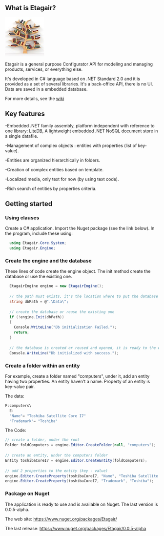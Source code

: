## What is Etagair?
![The Etagair Application](_Resx/Logo/Etagair_logo128.jpg)

Etagair is a general purpose Configurator API for modeling and managing products, services, or everything else.

It's developed in C# language based on .NET Standard 2.0 and it is provided as a set of several libraries. 
It's a back-office API, there is no UI.
Data are saved in a embedded database.

For more details, see the [wiki](https://github.com/yvlawy/Etagair-Configurator-API/wiki)

## Key features
-Embedded .NET family assembly, platform independent with reference to one library: [LiteDB](https://www.nuget.org/packages/LiteDB/), 
A lightweight embedded .NET NoSQL document store in a single datafile.

-Management of complex objects : entities with properties (list of key-value).

-Entities are organized hierarchically in folders.

-Creation of complex entities based on template.

-Localized media, only text for now (by using text code). 
 
-Rich search of entities by properties criteria.

## Getting started
### Using clauses
Create a C# application. Import the Nuget package (see the link below).
In the program, include these using:

```csharp
  using Etagair.Core.System;
  using Etagair.Engine;
```
### Create the engine and the database
These lines of code create the engine object. The init method create the database or use the existing one.

```csharp
  EtagairEngine engine = new EtagairEngine();

  // the path must exists, it's the location where to put the database file
  string dbPath = @".\Data\";

  // create the database or reuse the existing one
  if (!engine.Init(dbPath))
  {
    Console.WriteLine("Db initialization Failed.");
    return;
  }

  // the database is created or reused and opened, it is ready to the execution
  Console.WriteLine("Db initialized with success.");
```

### Create a folder within an entity 
For example, create a folder named "computers", under it, add an entity having two properties.
An entity haven't a name. Property of an entity is key-value pair. 

The data:
```csharp
F:computers\
  E:   
  "Name"= "Toshiba Satellite Core I7"
  "Trademark"= "Toshiba"
```
The Code:
```csharp
// create a folder, under the root
Folder foldComputers = engine.Editor.CreateFolder(null, "computers");

// create an entity, under the computers folder
Entity toshibaCoreI7 = engine.Editor.CreateEntity(foldComputers);

// add 2 properties to the entity (key - value)
engine.Editor.CreateProperty(toshibaCoreI7, "Name", "Toshiba Satellite Core I7");
engine.Editor.CreateProperty(toshibaCoreI7, "Trademark", "Toshiba");
```

### Package on Nuget
The application is ready to use and is available on Nuget.
The last version is 0.0.5-alpha.

The web site: https://www.nuget.org/packages/Etagair/

The last release: https://www.nuget.org/packages/Etagair/0.0.5-alpha


